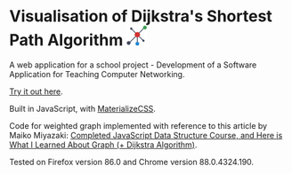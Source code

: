 # Visualisation of Dijkstra's Shortest Path Algorithm  <img src="./logo.svg" height="36">

A web application for a school project - Development of a Software Application for Teaching Computer Networking.

[Try it out here](https://tanxh33.github.io/visualise-dijkstra/).

Built in JavaScript, with [MaterializeCSS](https://materializecss.com/).

Code for weighted graph implemented with reference to this article by Maiko Miyazaki: [Completed JavaScript Data Structure Course, and Here is What I Learned About Graph (+ Dijkstra Algorithm)](https://dev.to/maikomiyazaki/completed-javascript-data-structure-course-and-here-is-what-i-learned-about-graph-dijkstra-algorithm-57n8).

Tested on Firefox version 86.0 and Chrome version 88.0.4324.190.